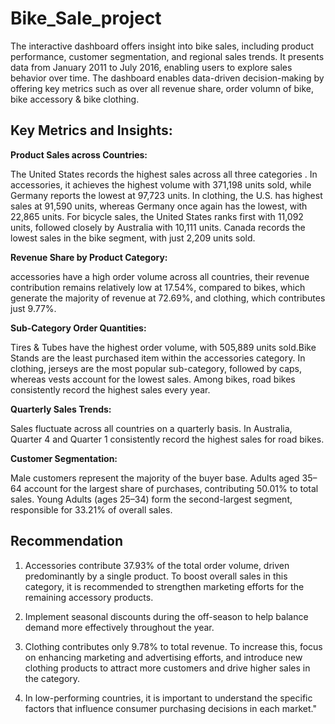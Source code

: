 # Bike_Sale_project

The interactive dashboard offers insight into bike sales, including product performance, customer segmentation, and regional sales trends. It presents data from January 2011 to July 2016, enabling users to explore sales behavior over time. The dashboard enables data-driven decision-making by offering key metrics such as over all revenue share, order volumn of bike, bike accessory & bike clothing.

## Key Metrics and Insights:

**Product Sales across Countries:**

The United States records the highest sales across all three categories . In accessories, it achieves the highest volume with 371,198 units sold, while Germany reports the lowest at 97,723 units. In clothing, the U.S. has highest sales at 91,590 units, whereas Germany once again has the lowest, with 22,865 units. For bicycle sales, the United States ranks first with 11,092 units, followed closely by Australia with 10,111 units. Canada records the lowest sales in the bike segment, with just 2,209 units sold.

**Revenue Share by Product Category:**

accessories have a high order volume across all countries, their revenue contribution remains relatively low at 17.54%, compared to bikes, which generate the majority of revenue at 72.69%, and clothing, which contributes just 9.77%.

**Sub-Category Order Quantities:**

Tires & Tubes have the highest order volume, with 505,889 units sold.Bike Stands are the least purchased item within the accessories category.
In clothing, jerseys are the most popular sub-category, followed by caps, whereas vests account for the lowest sales.
Among bikes, road bikes consistently record the highest sales every year.

**Quarterly Sales Trends:**

Sales fluctuate across all countries on a quarterly basis. In Australia, Quarter 4 and Quarter 1 consistently record the highest sales for road bikes.

**Customer Segmentation:**

Male customers represent the majority of the buyer base. Adults aged 35–64 account for the largest share of purchases, contributing 50.01% to total sales. Young Adults (ages 25–34) form the second-largest segment, responsible for 33.21% of overall sales.

## Recommendation

1. Accessories contribute 37.93% of the total order volume, driven predominantly by a single product. To boost overall sales in this category, it is recommended to strengthen marketing efforts for the remaining accessory products.

2. Implement seasonal discounts during the off-season to help balance demand more effectively throughout the year.

3. Clothing contributes only 9.78% to total revenue. To increase this, focus on enhancing marketing and advertising efforts, and introduce new clothing products to attract more customers and drive higher sales in the category.

4. In low-performing countries, it is important to understand the specific factors that influence consumer purchasing decisions in each market."
